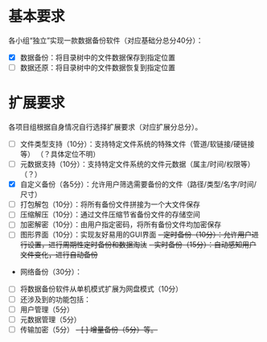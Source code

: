 # 基本要求
各小组“独立”实现一款数据备份软件（对应基础分总分40分）：
- [X] 数据备份：将目录树中的文件数据保存到指定位置
- [ ] 数据还原：将目录树中的文件数据恢复到指定位置
# 扩展要求
各项目组根据自身情况自行选择扩展要求（对应扩展分总分）。
- [ ] 文件类型支持（10分）：支持特定文件系统的特殊文件（管道/软链接/硬链接等）     （？具体定位不明）
- [ ] 元数据支持（10分）：支持特定文件系统的文件元数据（属主/时间/权限等）         （？）
- [X] 自定义备份（各5分）：允许用户筛选需要备份的文件（路径/类型/名字/时间/尺寸）
- [ ] 打包解包（10分）：将所有备份文件拼接为一个大文件保存
- [ ] 压缩解压（10分）：通过文件压缩节省备份文件的存储空间
- [ ] 加密解密（10分）：由用户指定密码，将所有备份文件均加密保存
- [ ] 图形界面（10分）：实现友好易用的GUI界面
~~- 定时备份（10分）：允许用户进行设置，进行周期性定时备份和数据淘汰~~
~~- 实时备份（15分）：自动感知用户文件变化，进行自动备份~~
- 网络备份（30分）：
- [ ] 将数据备份软件从单机模式扩展为网盘模式（10分）
- [ ] 还涉及到的功能包括：
- [ ] 用户管理（5分）
- [ ] 元数据管理（5分）
- [ ] 传输加密（5分）
~~- [ ] 增量备份（5分）等。~~
